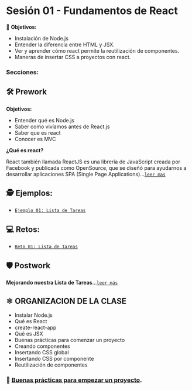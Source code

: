 # Sesión 01 - Fundamentos de React

🎯 **Objetivos:**

+ Instalación de Node.js
+ Entender la diferencia entre HTML y JSX.
+ Ver y aprender cómo react permite la reutilización de componentes.
+ Maneras de insertar CSS a proyectos con react.

### Secciones:

## 🛠 Prework

**Objetivos:**

+ Entender qué es Node.js
+ Saber como vivíamos antes de React.js
+ Saber que es react
+ Conocer es MVC

**¿Qué es react?**

React también llamada ReactJS es una librería de JavaScript creada por Facebook y publicada como OpenSource, que se diseñó para ayudarnos a desarrollar aplicaciones SPA (Single Page Applications)...[`leer mas`](Prework)

## 🕵 Ejemplos:

+ [`Ejemplo 01: Lista de Tareas`](Ejemplo-01)

## 💻 Retos:

+ [`Reto 01: Lista de Tareas`](Reto-01)

## 🛡 Postwork

**Mejorando nuestra Lista de Tareas**...[`leer más`](Postwork/)


## ⚛ ORGANIZACION DE LA CLASE

+ Instalar Node.js
+ Qué es React
+ create-react-app
+ Qué es JSX
+ Buenas prácticas para comenzar un proyecto
+ Creando componentes
+ Insertando CSS global
+ Insertando CSS por componente
+ Reutilización de componentes

### 🎩 [Buenas prácticas para empezar un proyecto](../BuenasPracticas/EmpezandoProyectos/Readme.md).
